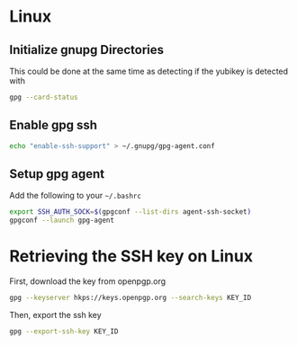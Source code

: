 # Linux

## Initialize gnupg Directories
This could be done at the same time as detecting if the yubikey is detected with
```sh
gpg --card-status
```

## Enable gpg ssh
```sh
echo "enable-ssh-support" > ~/.gnupg/gpg-agent.conf
```

## Setup gpg agent
Add the following to your `~/.bashrc`
```sh
export SSH_AUTH_SOCK=$(gpgconf --list-dirs agent-ssh-socket)
gpgconf --launch gpg-agent
```

# Retrieving the SSH key on Linux

First, download the key from openpgp.org
```sh
gpg --keyserver hkps://keys.openpgp.org --search-keys KEY_ID
```

Then, export the ssh key

```sh
gpg --export-ssh-key KEY_ID
```
